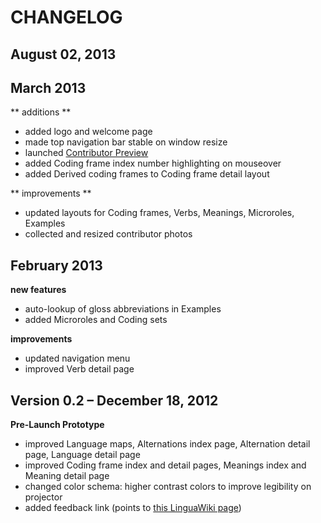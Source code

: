 # CHANGELOG

## August 02, 2013


## March 2013
** additions **
- added logo and welcome page
- made top navigation bar stable on window resize
- launched [Contributor Preview](http://vmext24-204.gwdg.de/)
- added Coding frame index number highlighting on mouseover
- added Derived coding frames to Coding frame detail layout

** improvements **
- updated layouts for Coding frames, Verbs, Meanings, Microroles, Examples
- collected and resized contributor photos

## February 2013
**new features**
- auto-lookup of gloss abbreviations in Examples
- added Microroles and Coding sets

**improvements**
- updated navigation menu
- improved Verb detail page

## Version 0.2 – December 18, 2012
**Pre-Launch Prototype**
- improved Language maps, Alternations index page, Alternation detail page, Language detail page
- improved Coding frame index and detail pages, Meanings index and Meaning detail page
- changed color schema: higher contrast colors to improve legibility on projector
- added feedback link (points to [this LinguaWiki page](http://lingweb.eva.mpg.de/linguawiki/index.php/ValPaL_Preview))

